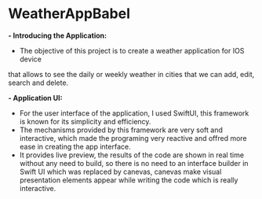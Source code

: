 # WeatherAppBabel

**- Introducing the Application:**

- The objective of this project is to create a weather application for IOS device

that allows to see the daily or weekly weather in cities that we can add, edit, search and delete.

**- Application UI:**

- For the user interface of the application, I used SwiftUI, this framework is known for its simplicity and efficiency.
- The mechanisms provided by this framework are very soft and interactive, which made the programing very reactive and offred more ease in creating the app interface.
- It provides live preview, the results of the code are shown in real time without any need to build, so there is no need to an interface builder in Swift UI which was replaced by canevas, canevas make visual presentation elements appear while writing the code which is really interactive.
